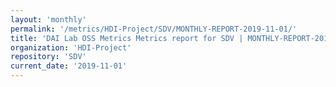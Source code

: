 ```yaml
---
layout: 'monthly'
permalink: '/metrics/HDI-Project/SDV/MONTHLY-REPORT-2019-11-01/'
title: 'DAI Lab OSS Metrics Metrics report for SDV | MONTHLY-REPORT-2019-11-01'
organization: 'HDI-Project'
repository: 'SDV'
current_date: '2019-11-01'
---
```

